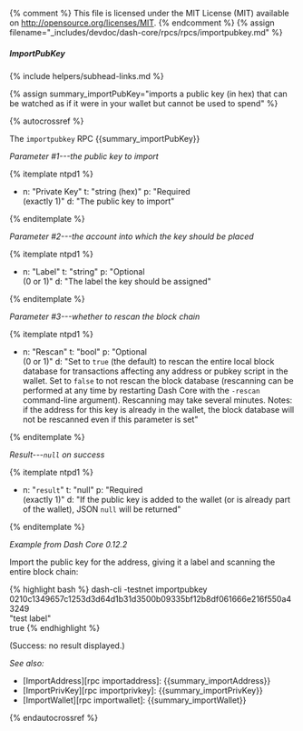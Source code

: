 {% comment %}
This file is licensed under the MIT License (MIT) available on
http://opensource.org/licenses/MIT.
{% endcomment %}
{% assign filename="_includes/devdoc/dash-core/rpcs/rpcs/importpubkey.md" %}

##### ImportPubKey
{% include helpers/subhead-links.md %}

{% assign summary_importPubKey="imports a public key (in hex) that can be watched as if it were in your wallet but cannot be used to spend" %}

<!-- __ -->

{% autocrossref %}

The `importpubkey` RPC {{summary_importPubKey}}

*Parameter #1---the public key to import*

{% itemplate ntpd1 %}
- n: "Private Key"
  t: "string (hex)"
  p: "Required<br>(exactly 1)"
  d: "The public key to import"

{% enditemplate %}

*Parameter #2---the account into which the key should be placed*

{% itemplate ntpd1 %}
- n: "Label"
  t: "string"
  p: "Optional<br>(0 or 1)"
  d: "The label the key should be assigned"

{% enditemplate %}

*Parameter #3---whether to rescan the block chain*

{% itemplate ntpd1 %}
- n: "Rescan"
  t: "bool"
  p: "Optional<br>(0 or 1)"
  d: "Set to `true` (the default) to rescan the entire local block database for transactions affecting any address or pubkey script in the wallet.  Set to `false` to not rescan the block database (rescanning can be performed at any time by restarting Dash Core with the `-rescan` command-line argument).  Rescanning may take several minutes.  Notes: if the address for this key is already in the wallet, the block database will not be rescanned even if this parameter is set"

{% enditemplate %}

*Result---`null` on success*

{% itemplate ntpd1 %}
- n: "`result`"
  t: "null"
  p: "Required<br>(exactly 1)"
  d: "If the public key is added to the wallet (or is already part of the wallet), JSON `null` will be returned"

{% enditemplate %}

*Example from Dash Core 0.12.2*


Import the public key for the address, giving it a label and scanning the
entire block chain:

{% highlight bash %}
dash-cli -testnet importpubkey \
    0210c1349657c1253d3d64d1b31d3500b09335bf12b8df061666e216f550a43249 \
    "test label" \
    true
{% endhighlight %}

(Success: no result displayed.)

*See also:*

* [ImportAddress][rpc importaddress]: {{summary_importAddress}}
* [ImportPrivKey][rpc importprivkey]: {{summary_importPrivKey}}
* [ImportWallet][rpc importwallet]: {{summary_importWallet}}

{% endautocrossref %}
